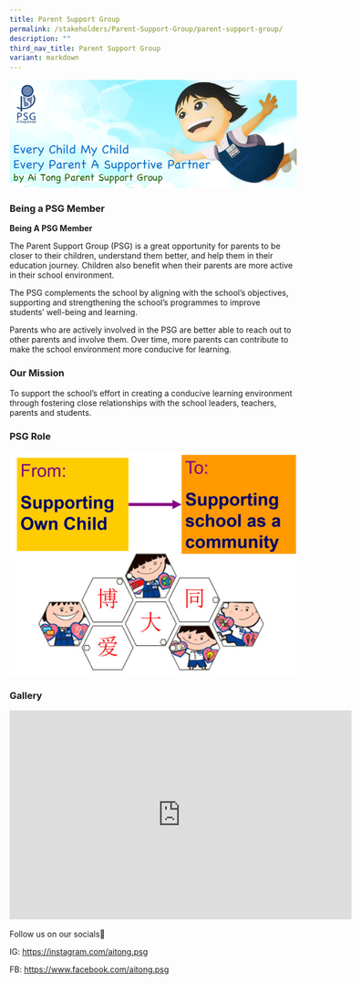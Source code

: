 ```yaml
---
title: Parent Support Group
permalink: /stakeholders/Parent-Support-Group/parent-support-group/
description: ""
third_nav_title: Parent Support Group
variant: markdown
---
```

![](/images/PSG%20Banner.jpeg)
### Being a PSG Member

**Being A PSG Member**

The Parent Support Group (PSG) is a great opportunity for parents to be closer to their children, understand them better, and help them in their education journey. Children also benefit when their parents are more active in their school environment.

The PSG complements the school by aligning with the school’s objectives, supporting and strengthening the school’s programmes to improve students’ well-being and learning.

Parents who are actively involved in the PSG are better able to reach out to other parents and involve them. Over time, more parents can contribute to make the school environment more conducive for learning.

### Our Mission

To support the school’s effort in creating a conducive learning environment through fostering close relationships with the school leaders, teachers, parents and students.

### PSG Role

![](/images/psg1.jpeg)


### Gallery

<center><iframe allowfullscreen="true" height="366" width="600" frameborder="0" src="https://docs.google.com/presentation/d/e/2PACX-1vRe6_FswmCE5GsOYwMsspjp4glw3uH8COTlQfTLG5xi_nXnBuTMZPG-EaQn_Ar7JiMDS1N73w8_Mg3y/embed?start=false&amp;loop=true&amp;delayms=3000"></iframe></center>


Follow us on our socials📱

IG: https://instagram.com/aitong.psg

FB: https://www.facebook.com/aitong.psg